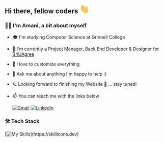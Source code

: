 ## Hi there, fellow coders <img src="https://github.com/ABSphreak/ABSphreak/blob/master/gifs/Hi.gif" width="30px"></h2>

### 🧕🏻 I'm Amani, a bit about myself 

- 🎓 I'm studying Computer Science at Grinnell College
- 🔭 I'm currently a Project Manager, Back End Developer & Designer for [B4UAgree](https://github.com/Amani-Alqaisi/B4UAgree)
- 💎 I love to customize everything
- 💬 Ask me about anything I'm happy to help :) 
- 🪐 Looking forward to finishing my Website 👀 ... stay tuned!
- 📫 You can reach me with the links below
  
  [![Gmail](https://img.shields.io/badge/-GMAIL-D14836?style=for-the-badge&logo=gmail&logoColor=white)](mailto:amanialqaisi7@gmail.com)
  [![LinkedIn](https://img.shields.io/badge/-LINKEDIN-0077B5?style=for-the-badge&logo=linkedin&logoColor=white)](https://www.linkedin.com/in/adammalston/)

### 🛠  Tech Stack

[![My Skills](https://skillicons.dev/icons?i=py,c,cpp,eclipse,github,stackoverflow,matlab,vscode,git,js,html,)](https://skillicons.dev)

<!--
**Amani-Alqaisi/Amani-Alqaisi** is a ✨ _special_ ✨ repository because its `README.md` (this file) appears on your GitHub profile.

Here are some ideas to get you started:

- 🔭 I’m currently working on ...
- 🌱 I’m currently learning ...
- 👯 I’m looking to collaborate on ...
- 🤔 I’m looking for help with ...
- 💬 Ask me about ...
- 📫 How to reach me: ...
- 😄 Pronouns: ...
- ⚡ Fun fact: ...
-->
